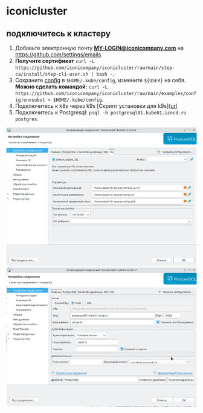 # iconicluster

## подключитесь к кластеру
1. Добавьте электронную почту **MY-LOGIN@iconicompany.com** на https://github.com/settings/emails.
2. **Получите сертификат** `curl -L https://github.com/iconicompany/iconicluster/raw/main/step-ca/install/step-cli-user.sh | bash -`.
3. Сохраните [config](https://github.com/iconicompany/iconicluster/blob/main/examples/config) 
в `$HOME/.kube/config`, измените `${USER}` на себя. **Можно сделать командой:**
`curl -L https://github.com/iconicompany/iconicluster/raw/main/examples/config|envsubst > $HOME/.kube/config`.
4. Подключитесь к k8s через k9s
[Скрипт установки для k9s]([url](https://github.com/iconicompany/osboxes/raw/master/ubuntu/apps/k9s.sh) 
5. Подключитесь к Postgresql: `psql -h postgresql01.kube01.icncd.ru postgres`.


![dbeaver01.jpg](docs/dbeaver01.jpg)
![dbeaver02.jpg](docs/dbeaver02.jpg)
